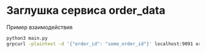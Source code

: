 # Заглушка сервиса order_data

Пример взаимодействия

```bash
python3 main.py
grpcurl -plaintext -d '{"order_id": "some_order_id"}' localhost:9091 order_data.OrderDataService/GetOrderData
```
